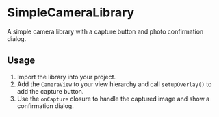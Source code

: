 # SimpleCameraLibrary

A simple camera library with a capture button and photo confirmation dialog.

## Usage

1. Import the library into your project.
2. Add the `CameraView` to your view hierarchy and call `setupOverlay()` to add the capture button.
3. Use the `onCapture` closure to handle the captured image and show a confirmation dialog.
